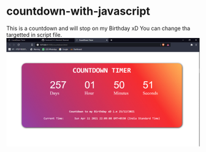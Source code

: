# countdown-with-javascript
This is a countdown and will stop on my Birthday xD You can change tha targetted in script file. 
![](countdown.png)
